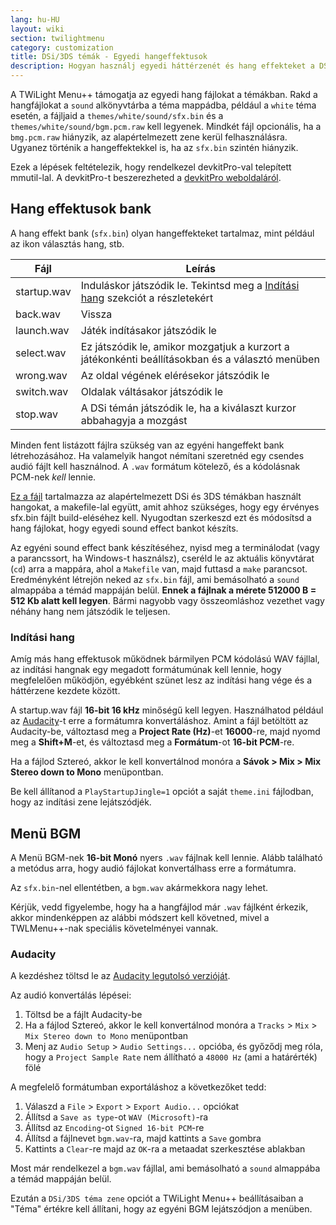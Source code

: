 ```yaml
---
lang: hu-HU
layout: wiki
section: twilightmenu
category: customization
title: DSi/3DS témák - Egyedi hangeffektusok
description: Hogyan használj egyedi háttérzenét és hang effekteket a DSi és 3DS témákban a TWiLight Menu++-ban
---
```


A TWiLight Menu++ támogatja az egyedi hang fájlokat a témákban. Rakd a hangfájlokat a `sound` alkönyvtárba a téma mappádba, például a `white` téma esetén, a fájljaid a `themes/white/sound/sfx.bin` és a `themes/white/sound/bgm.pcm.raw` kell legyenek. Mindkét fájl opcionális, ha a `bmg.pcm.raw` hiányzik, az alapértelmezett zene kerül felhasználásra. Ugyanez történik a hangeffektekkel is, ha az `sfx.bin` szintén hiányzik.

Ezek a lépések feltételezik, hogy rendelkezel devkitPro-val telepített mmutil-lal. A devkitPro-t beszerezheted a [devkitPro weboldaláról](https://devkitpro.org/wiki/Getting_Started).

## Hang effektusok bank
A hang effekt bank (`sfx.bin`) olyan hangeffekteket tartalmaz, mint például az ikon választás hang, stb.

| Fájl        | Leírás                                                                                          |
| ----------- | ----------------------------------------------------------------------------------------------- |
| startup.wav | Induláskor játszódik le. Tekintsd meg a [Indítási hang](#startup-sound) szekciót a részletekért |
| back.wav    | Vissza                                                                                          |
| launch.wav  | Játék indításakor játszódik le                                                                  |
| select.wav  | Ez játszódik le, amikor mozgatjuk a kurzort a játékonkénti beállításokban és a választó menüben |
| wrong.wav   | Az oldal végének elérésekor játszódik le                                                        |
| switch.wav  | Oldalak váltásakor játszódik le                                                                 |
| stop.wav    | A DSi témán játszódik le, ha a kiválaszt kurzor abbahagyja a mozgást                            |

Minden fent listázott fájlra szükség van az egyéni hangeffekt bank létrehozásához. Ha valamelyik hangot némítani szeretnéd egy csendes audió fájlt kell használnod. A `.wav` formátum kötelező, és a kódolásnak PCM-nek *kell* lennie.

[Ez a fájl](/assets/files/sfx-example.zip) tartalmazza az alapértelmezett DSi és 3DS témákban használt hangokat, a makefile-lal együtt, amit ahhoz szükséges, hogy egy érvényes sfx.bin fájlt build-eléséhez kell. Nyugodtan szerkeszd ezt és módosítsd a hang fájlokat, hogy egyedi sound effect bankot készíts.

Az egyéni sound effect bank készítéséhez, nyisd meg a terminálodat (vagy a parancssort, ha Windows-t használsz), cseréld le az aktuális könyvtárat (`cd`) arra a mappára, ahol a `Makefile` van, majd futtasd a `make` parancsot. Eredményként létrejön neked az `sfx.bin` fájl, ami bemásolható a `sound` almappába a témád mappáján belül. **Ennek a fájlnak a mérete 512000 B = 512 Kb alatt kell legyen**. Bármi nagyobb vagy összeomláshoz vezethet vagy néhány hang nem játszódik le teljesen.

### Indítási hang
Amíg más hang effektusok működnek bármilyen PCM kódolású WAV fájllal, az indítási hangnak egy megadott formátumúnak kell lennie, hogy megfelelően működjön, egyébként szünet lesz az indítási hang vége és a háttérzene kezdete között.

A startup.wav fájl **16-bit 16 kHz** minőségű kell legyen. Használhatod például az [Audacity](https://github.com/audacity/audacity/releases/latest)-t erre a formátumra konvertáláshoz. Amint a fájl betöltött az Audacity-be, változtasd meg a **Project Rate (Hz)**-et **16000**-re, majd nyomd meg a **Shift+M**-et, és változtasd meg a **Formátum**-ot **16-bit PCM**-re.

Ha a fájlod Sztereó, akkor le kell konvertálnod monóra a **Sávok > Mix > Mix Stereo down to Mono** menüpontban.

Be kell állítanod a `PlayStartupJingle=1` opciót a saját `theme.ini` fájlodban, hogy az indítási zene lejátszódjék.


## Menü BGM
A Menü BGM-nek **16-bit Monó** nyers `.wav` fájlnak kell lennie. Alább található a metódus arra, hogy audió fájlokat konvertálhass erre a formátumra.

Az `sfx.bin`-nel ellentétben, a `bgm.wav` akármekkora nagy lehet.

Kérjük, vedd figyelembe, hogy ha a hangfájlod már `.wav` fájlként érkezik, akkor mindenképpen az alábbi módszert kell követned, mivel a TWLMenu++-nak speciális követelményei vannak.

### Audacity
A kezdéshez töltsd le az [Audacity legutolsó verzióját](https://github.com/audacity/audacity/releases/latest).

Az audió konvertálás lépései:
1. Töltsd be a fájlt Audacity-be
1. Ha a fájlod Sztereó, akkor le kell konvertálnod monóra a `Tracks` > `Mix` > `Mix Stereo down to Mono` menüpontban
1. Menj az `Audio Setup` > `Audio Settings...` opcióba, és győződj meg róla, hogy a `Project Sample Rate` nem állítható a `48000 Hz` (ami a határérték) fölé

A megfelelő formátumban exportáláshoz a következőket tedd:
1. Válaszd a `File` > `Export` > `Export Audio...` opciókat
1. Állítsd a `Save as type`-ot `WAV (Microsoft)`-ra
1. Állítsd az `Encoding`-ot `Signed 16-bit PCM`-re
1. Állítsd a fájlnevet `bgm.wav`-ra, majd kattints a `Save` gombra
1. Kattints a `Clear`-re majd az `OK`-ra a metaadat szerkesztése ablakban

Most már rendelkezel a `bgm.wav` fájllal, ami bemásolható a `sound` almappába a témád mappáján belül.

Ezután a `DSi/3DS téma zene` opciót a TWiLight Menu++ beállításaiban a "Téma" értékre kell állítani, hogy az egyéni BGM lejátszódjon a menüben.
